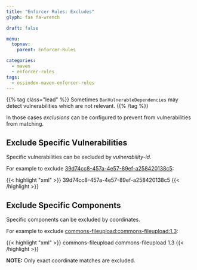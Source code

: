```yaml
---
title: "Enforcer Rules: Excludes"
glyph: fas fa-wrench

draft: false

menu:
  topnav:
    parent: Enforcer-Rules

categories:
  - maven
  - enforcer-rules
tags:
  - ossindex-maven-enforcer-rules
---
```


{{% tag class="lead" %}}
Sometimes `BanVulnerableDependencies` may detect vulnerabilities which are not relevant.
{{% /tag %}}

In those cases *exclusions* can be configured to prevent from vulnerabilities from matching.

## Exclude Specific Vulnerabilities

Specific vulnerabilities can be excluded by *vulnerability-id*.

For example to exclude [39d74cc8-457a-4e57-89ef-a258420138c5](https://ossindex.sonatype.org/vuln/39d74cc8-457a-4e57-89ef-a258420138c5):

{{< highlight "xml" >}}
<configuration>
  <rules>
    <banVulnerable implementation="org.sonatype.ossindex.maven.enforcer.BanVulnerableDependencies">
      <excludeVulnerabilityIds>
        <exclude>39d74cc8-457a-4e57-89ef-a258420138c5</exclude>
      </excludeVulnerabilityIds>
    </banVulnerable>
  </rules>
</configuration>
{{< /highlight >}}

## Exclude Specific Components

Specific components can be excluded by coordinates.

For example to exclude [commons-fileupload:commons-fileupload:1.3](https://ossindex.sonatype.org/component/maven:commons-fileupload/commons-fileupload@1.3):

{{< highlight "xml" >}}
<configuration>
  <rules>
    <banVulnerable implementation="org.sonatype.ossindex.maven.enforcer.BanVulnerableDependencies">
      <excludeCoordinates>
        <exclude>
          <groupId>commons-fileupload</groupId>
          <artifactId>commons-fileupload</artifactId>
          <version>1.3</version>
        </exclude>
      </excludeCoordinates>
    </banVulnerable>
  </rules>
</configuration>
{{< /highlight >}}

**NOTE:** Only exact coordinate matches are excluded.